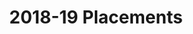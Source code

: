 ---
title: 2018-19 Placements
description: Placement details for the year 2019
template: placementlist
---
